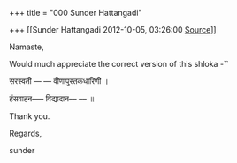 +++
title = "000 Sunder Hattangadi"

+++
[[Sunder Hattangadi	2012-10-05, 03:26:00 [Source](https://groups.google.com/g/samskrita/c/wsa-gOH9pOg)]]



Namaste,



 Would much appreciate the correct version of this shloka -``



सरस्वती –– –– वीणापुस्तकधारिणी ।



हंसवाहन––– विद्यादान–– –– ॥





Thank you.





Regards,



sunder

